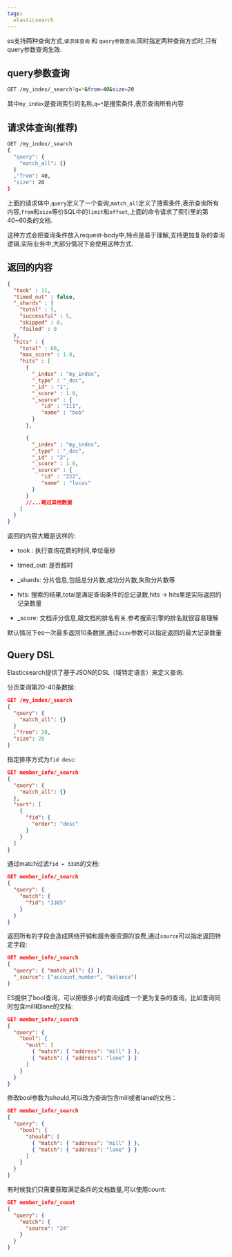 ```yaml
---
tags: 
  elasticsearch
---
```


es支持两种查询方式,`请求体查询` 和 `query参数查询`.同时指定两种查询方式时,只有query参数查询生效.

<!--more-->

## query参数查询

```bash
GET /my_index/_search?q=*&from=40&size=20
```
其中`my_index`是查询索引的名称,`q=*`是搜索条件,表示查询所有内容

## 请求体查询(推荐)

```bash
GET /my_index/_search
{
  "query": {
    "match_all": {}
  }
  ,"from": 40,
  "size": 20
}

```

上面的请求体中,`query`定义了一个查询,`match_all`定义了搜索条件,表示查询所有内容,`from`和`size`等价SQL中的`limit`和`offset`,上面的命令请求了索引里的第40~60条的文档.

这种方式会把查询条件放入request-body中,特点是易于理解,支持更加复杂的查询逻辑.实际业务中,大部分情况下会使用这种方式.

## 返回的内容
```json
{
  "took" : 11,
  "timed_out" : false,
  "_shards" : {
    "total" : 5,
    "successful" : 5,
    "skipped" : 0,
    "failed" : 0
  },
  "hits" : {
    "total" : 60,
    "max_score" : 1.0,
    "hits" : [
      {
        "_index" : "my_index",
        "_type" : "_doc",
        "_id" : "1",
        "_score" : 1.0,
        "_source" : {
           "id" : "111",
           "name" : "bob"
        }
      },

      {
        "_index" : "my_index",
        "_type" : "_doc",
        "_id" : "2",
        "_score" : 1.0,
        "_source" : {
           "id" : "222",
           "name" : "lucas"
        }
      }
      //...略过其他数据
    ]
  }
}
```

返回的内容大概是这样的:

- took : 执行查询花费的时间,单位毫秒

- timed_out: 是否超时

- _shards: 分片信息,包括总分片数,成功分片数,失败分片数等

- hits: 搜索的结果,total是满足查询条件的总记录数,hits -> hits里是实际返回的记录数量

- _score: 文档评分信息,跟文档的排名有关.参考搜索引擎的排名就很容易理解


默认情况下es一次最多返回10条数据,通过`size`参数可以指定返回的最大记录数量

## Query DSL
Elasticsearch提供了基于JSON的DSL（域特定语言）来定义查询.

分页查询第20-40条数据:
```json
GET /my_index/_search
{
  "query": {
    "match_all": {}
  }
  ,"from": 20,
  "size": 20
}

```

指定排序方式为`fid desc`:

```json
GET member_info/_search
{
  "query": {
    "match_all": {}
  },
  "sort": [
    {
      "fid": {
        "order": "desc"
      }
    }
  ]
}

```

通过match过滤`fid = 3385`的文档:

```json
GET member_info/_search
{
  "query": {
    "match": {
      "fid": "3385"
    }
  }
}
```

返回所有的字段会造成网络开销和服务器资源的浪费,通过`source`可以指定返回特定字段:

```json
GET member_info/_search
{
  "query": { "match_all": {} },
  "_source": ["account_number", "balance"]
}
```

ES提供了bool查询，可以把很多小的查询组成一个更为复杂的查询，比如查询同时包含mill和lane的文档:
```json
GET member_info/_search
{
  "query": {
    "bool": {
      "must": [
        { "match": { "address": "mill" } },
        { "match": { "address": "lane" } }
      ]
    }
  }
}
```

修改bool参数为should,可以改为查询包含mill或者lane的文档：

```json
GET member_info/_search
{
  "query": {
    "bool": {
      "should": [
        { "match": { "address": "mill" } },
        { "match": { "address": "lane" } }
      ]
    }
  }
}
```

有时候我们只需要获取满足条件的文档数量,可以使用count:

```json
GET member_info/_count
{
  "query": {
    "match": {
      "source": "24"
    }
  }
}
```

